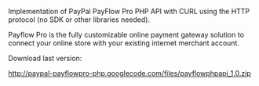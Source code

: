 Implementation of PayPal PayFlow Pro PHP API with CURL using the HTTP protocol (no SDK or other libraries needed).

Payflow Pro is the fully customizable online payment gateway solution to connect your online store with your existing internet merchant account.

Download last version:

http://paypal-payflowpro-php.googlecode.com/files/payflowphpapi_1.0.zip